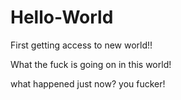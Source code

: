 # Hello-World
First getting access to new world!!


What the fuck is going on in this world!

what happened just now? you fucker!

